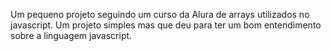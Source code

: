 Um pequeno projeto seguindo um curso da Alura de arrays utilizados no javascript. 
Um projeto simples mas que deu para ter um bom entendimento sobre a linguagem javascript. 
